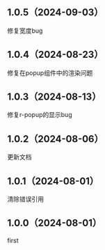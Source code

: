 ## 1.0.5（2024-09-03）
修复宽度bug
## 1.0.4（2024-08-23）
修复在popup组件中的渲染问题
## 1.0.3（2024-08-13）
修复r-popup的显示bug
## 1.0.2（2024-08-06）
更新文档
## 1.0.1（2024-08-01）
清除错误引用
## 1.0.0（2024-08-01）
first
